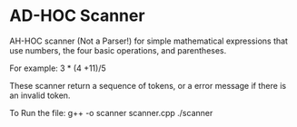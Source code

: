# AD-HOC Scanner 

AH-HOC scanner (Not a Parser!) for simple mathematical expressions that use numbers, the four basic operations, and parentheses.

For example: 3 * (4 +11)/5

These scanner return a sequence of tokens, or a error message if there is an invalid token.

To Run the file:
g++ -o scanner scanner.cpp
./scanner
